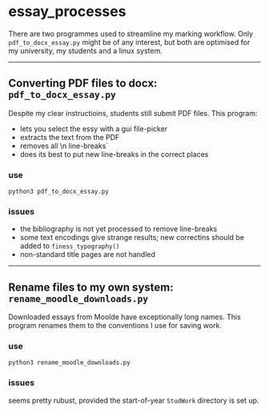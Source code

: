 # essay_processes
There are two programmes used to streamline my marking workflow. Only `pdf_to_docx_essay.py` might be of any interest, but both are optimised for my university, my students and a linux system.

---

## Converting PDF files to docx: `pdf_to_docx_essay.py`
Despite my clear instructioins, students still submit PDF files. This program:

- lets you select the essy with a gui file-picker
- extracts the text from the PDF
- removes all \n line-breaks`
- does its best to put new line-breaks in the correct places

### use

`python3 pdf_to_docx_essay.py`

### issues

- the bibliography is not yet processed to remove line-breaks
- some text encodings give strange results; new correctins should be added to `finess_typography()`
- non-standard title pages are not handled

---

## Rename files to my own system: `rename_moodle_downloads.py`
Downloaded essays from Moolde have exceptionally long names. This program renames them to the conventions I use for saving work.

### use

`python3 rename_moodle_downloads.py`

### issues

seems pretty rubust, provided the start-of-year `StudWork` directory is set up.
